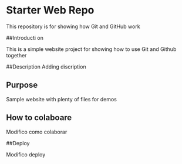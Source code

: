 # Starter Web Repo

This repository is for showing how Git and GitHub work

##Introducti on

This is a simple website project for showing how to use Git and Github together

##Description
Adding discription

## Purpose

Sample website with plenty of files for demos


## How to colaboare

Modifico como colaborar

##Deploy

Modifico deploy